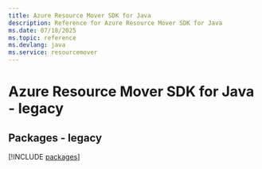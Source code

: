 ```yaml
---
title: Azure Resource Mover SDK for Java
description: Reference for Azure Resource Mover SDK for Java
ms.date: 07/18/2025
ms.topic: reference
ms.devlang: java
ms.service: resourcemover
---
```

# Azure Resource Mover SDK for Java - legacy
## Packages - legacy
[!INCLUDE [packages](resource-mover-index.md)]